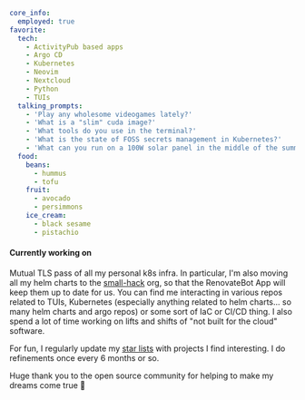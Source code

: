 ```yaml
core_info:
  employed: true
favorite:
  tech:
    - ActivityPub based apps
    - Argo CD
    - Kubernetes
    - Neovim
    - Nextcloud
    - Python
    - TUIs
  talking_prompts:
    - 'Play any wholesome videogames lately?'
    - 'What is a "slim" cuda image?'
    - 'What tools do you use in the terminal?'
    - 'What is the state of FOSS secrets management in Kubernetes?'
    - 'What can you run on a 100W solar panel in the middle of the summer?'
  food:
    beans:
      - hummus
      - tofu
    fruit:
      - avocado
      - persimmons
    ice_cream:
      - black sesame
      - pistachio
```

#### Currently working on
Mutual TLS pass of all my personal k8s infra. In particular, I'm also moving all my helm charts to the [small-hack](https://github.com/small-hack) org, so that the RenovateBot App will keep them up to date for us. You can find me interacting in various repos related to TUIs, Kubernetes (especially anything related to helm charts... so many helm charts and argo repos) or some sort of IaC or CI/CD thing. I also spend a lot of time working on lifts and shifts of "not built for the cloud" software.

For fun, I regularly update my [star lists](https://github.com/jessebot?tab=stars) with projects I find interesting. I do refinements once every 6 months or so.

Huge thank you to the open source community for helping to make my dreams come true 💙

